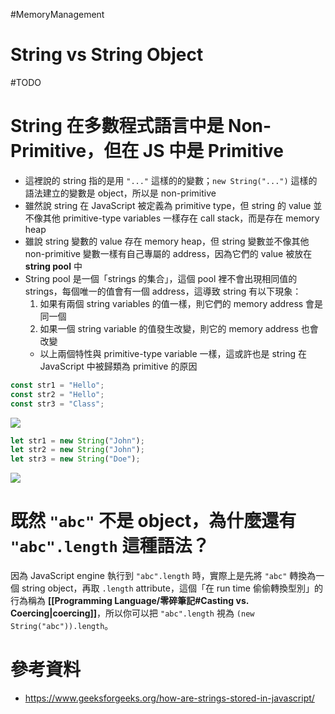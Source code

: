 #MemoryManagement 

# String vs String Object

#TODO 

# String 在多數程式語言中是 Non-Primitive，但在 JS 中是 Primitive

- 這裡說的 string 指的是用 `"..."` 這樣的的變數；`new String("...")` 這樣的語法建立的變數是 object，所以是 non-primitive
- 雖然說 string 在 JavaScript 被定義為 primitive type，但 string 的 value 並不像其他 primitive-type variables 一樣存在 call stack，而是存在 memory heap
- 雖說 string 變數的 value 存在 memory heap，但 string 變數並不像其他 non-primitive 變數一樣有自己專屬的 address，因為它們的 value 被放在 **string pool** 中
- String pool 是一個「strings 的集合」，這個 pool 裡不會出現相同值的 strings，每個唯一的值會有一個 address，這導致 string 有以下現象：
    1. 如果有兩個 string variables 的值一樣，則它們的 memory address 會是同一個
    2. 如果一個 string variable 的值發生改變，則它的 memory address 也會改變
    - 以上兩個特性與 primitive-type variable 一樣，這或許也是 string 在 JavaScript 中被歸類為 primitive 的原因

```JavaScript
const str1 = "Hello";
const str2 = "Hello";
const str3 = "Class";
```

![](<https://raw.githubusercontent.com/Jamison-Chen/KM-software/master/img/Pasted image 20240314120531.png>)

```JavaScript
let str1 = new String("John");
let str2 = new String("John");
let str3 = new String("Doe");
```

![](<https://raw.githubusercontent.com/Jamison-Chen/KM-software/master/img/Pasted image 20240314120806.png>)

# 既然 `"abc"` 不是 object，為什麼還有 `"abc".length` 這種語法？

因為 JavaScript engine 執行到 `"abc".length` 時，實際上是先將 `"abc"` 轉換為一個 string object，再取 `.length` attribute，這個「在 run time 偷偷轉換型別」的行為稱為 **[[Programming Language/零碎筆記#Casting vs. Coercing|coercing]]**，所以你可以把 `"abc".length` 視為 `(new String("abc")).length`。

# 參考資料

- <https://www.geeksforgeeks.org/how-are-strings-stored-in-javascript/>
